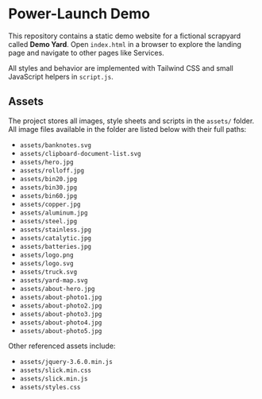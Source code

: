 # Power-Launch Demo

This repository contains a static demo website for a fictional scrapyard called **Demo Yard**. Open `index.html` in a browser to explore the landing page and navigate to other pages like Services.

All styles and behavior are implemented with Tailwind CSS and small JavaScript helpers in `script.js`.

## Assets

The project stores all images, style sheets and scripts in the `assets/` folder. All image files available in the folder are listed below with their full paths:

- `assets/banknotes.svg`
- `assets/clipboard-document-list.svg`
- `assets/hero.jpg`
- `assets/rolloff.jpg`
- `assets/bin20.jpg`
- `assets/bin30.jpg`
- `assets/bin60.jpg`
- `assets/copper.jpg`
- `assets/aluminum.jpg`
- `assets/steel.jpg`
- `assets/stainless.jpg`
- `assets/catalytic.jpg`
- `assets/batteries.jpg`
- `assets/logo.png`
- `assets/logo.svg`
- `assets/truck.svg`
- `assets/yard-map.svg`
- `assets/about-hero.jpg`
- `assets/about-photo1.jpg`
- `assets/about-photo2.jpg`
- `assets/about-photo3.jpg`
- `assets/about-photo4.jpg`
- `assets/about-photo5.jpg`

Other referenced assets include:

- `assets/jquery-3.6.0.min.js`
- `assets/slick.min.css`
- `assets/slick.min.js`
- `assets/styles.css`
